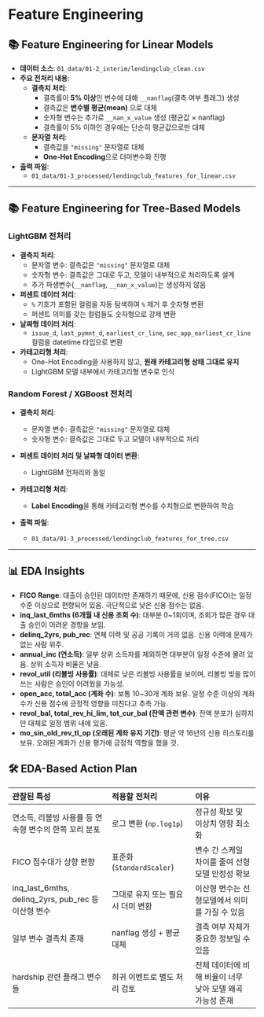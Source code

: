 # Feature Engineering
## 📚 Feature Engineering for Linear Models

- **데이터 소스**: `01_data/01-2_interim/lendingclub_clean.csv`
- **주요 전처리 내용**:
  - **결측치 처리**:
    - 결측률이 **5% 이상**인 변수에 대해 `__nanflag`(결측 여부 플래그) 생성
    - 결측값은 **변수별 평균(mean)** 으로 대체
    - 숫자형 변수는 추가로 `__nan_x_value` 생성 (평균값 × nanflag)
    - 결측률이 5% 이하인 경우에는 단순히 평균값으로만 대체
  - **문자열 처리**:
    - 결측값을 `"missing"` 문자열로 대체
    - **One-Hot Encoding**으로 더미변수화 진행
- **출력 파일**:
  - `01_data/01-3_processed/lendingclub_features_for_linear.csv`

---

## 📚 Feature Engineering for Tree-Based Models

### LightGBM 전처리

- **결측치 처리**:
  - 문자열 변수: 결측값은 `"missing"` 문자열로 대체
  - 숫자형 변수: 결측값은 그대로 두고, 모델이 내부적으로 처리하도록 설계
  - 추가 파생변수(`__nanflag`, `__nan_x_value`)는 생성하지 않음
- **퍼센트 데이터 처리**:
  - `%` 기호가 포함된 컬럼을 자동 탐색하여 `%` 제거 후 숫자형 변환
  - 퍼센트 의미를 갖는 컬럼들도 숫자형으로 강제 변환
- **날짜형 데이터 처리**:
  - `issue_d`, `last_pymnt_d`, `earliest_cr_line`, `sec_app_earliest_cr_line` 컬럼을 datetime 타입으로 변환
- **카테고리형 처리**:
  - One-Hot Encoding을 사용하지 않고, **원래 카테고리형 상태 그대로 유지**
  - LightGBM 모델 내부에서 카테고리형 변수로 인식

### Random Forest / XGBoost 전처리

- **결측치 처리**:
  - 문자열 변수: 결측값은 `"missing"` 문자열로 대체
  - 숫자형 변수: 결측값은 그대로 두고 모델이 내부적으로 처리
- **퍼센트 데이터 처리 및 날짜형 데이터 변환**:
  - LightGBM 전처리와 동일
- **카테고리형 처리**:
  - **Label Encoding**을 통해 카테고리형 변수를 수치형으로 변환하여 학습

- **출력 파일**:
  - `01_data/01-3_processed/lendingclub_features_for_tree.csv`

---

## 📊 EDA Insights

- **FICO Range**: 대출이 승인된 데이터만 존재하기 때문에, 신용 점수(FICO)는 일정 수준 이상으로 편향되어 있음. 극단적으로 낮은 신용 점수는 없음.
- **inq_last_6mths (6개월 내 신용 조회 수)**: 대부분 0~1회이며, 조회가 많은 경우 대출 승인이 어려운 경향을 보임.
- **delinq_2yrs, pub_rec**: 연체 이력 및 공공 기록이 거의 없음. 신용 이력에 문제가 없는 사람 위주.
- **annual_inc (연소득)**: 일부 상위 소득자를 제외하면 대부분이 일정 수준에 몰려 있음. 상위 소득자 비율은 낮음.
- **revol_util (리볼빙 사용률)**: 대체로 낮은 리볼빙 사용률을 보이며, 리볼빙 빚을 많이 쓰는 사람은 승인이 어려웠을 가능성.
- **open_acc, total_acc (계좌 수)**: 보통 10~30개 계좌 보유. 일정 수준 이상의 계좌 수가 신용 점수에 긍정적 영향을 미친다고 추측 가능.
- **revol_bal, total_rev_hi_lim, tot_cur_bal (잔액 관련 변수)**: 잔액 분포가 심하지만 대체로 일정 범위 내에 있음.
- **mo_sin_old_rev_tl_op (오래된 계좌 유지 기간)**: 평균 약 16년의 신용 히스토리를 보유. 오래된 계좌가 신용 평가에 긍정적 역할을 했을 것.

## 🛠️ EDA-Based Action Plan

| 관찰된 특성 | 적용할 전처리 | 이유 |
|:---|:---|:---|
| 연소득, 리볼빙 사용률 등 연속형 변수의 한쪽 꼬리 분포 | 로그 변환 (`np.log1p`) | 정규성 확보 및 이상치 영향 최소화 |
| FICO 점수대가 상향 편향 | 표준화 (`StandardScaler`) | 변수 간 스케일 차이를 줄여 선형모델 안정성 확보 |
| inq_last_6mths, delinq_2yrs, pub_rec 등 이산형 변수 | 그대로 유지 또는 필요시 더미 변환 | 이산형 변수는 선형모델에서 의미를 가질 수 있음 |
| 일부 변수 결측치 존재 | nanflag 생성 + 평균 대체 | 결측 여부 자체가 중요한 정보일 수 있음 |
| hardship 관련 플래그 변수들 | 희귀 이벤트로 별도 처리 검토 | 전체 데이터에 비해 비율이 너무 낮아 모델 왜곡 가능성 존재 |
